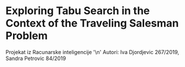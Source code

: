 # Exploring Tabu Search in the Context of the Traveling Salesman Problem
Projekat iz Racunarske inteligencije '\n'
Autori: Iva Djordjevic 267/2019, Sandra Petrovic 84/2019
